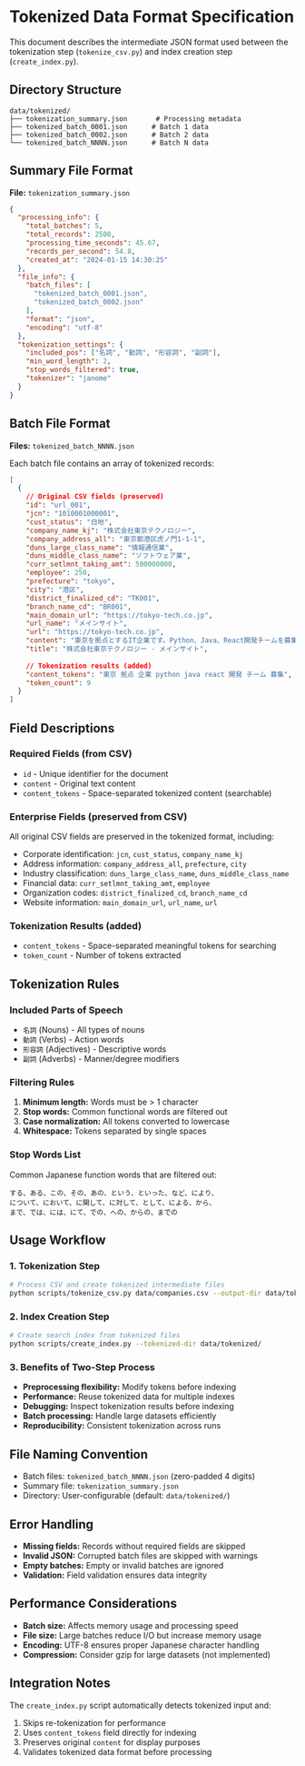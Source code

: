 # Tokenized Data Format Specification

This document describes the intermediate JSON format used between the tokenization step (`tokenize_csv.py`) and index creation step (`create_index.py`).

## Directory Structure

```
data/tokenized/
├── tokenization_summary.json       # Processing metadata
├── tokenized_batch_0001.json      # Batch 1 data
├── tokenized_batch_0002.json      # Batch 2 data
└── tokenized_batch_NNNN.json      # Batch N data
```

## Summary File Format

**File:** `tokenization_summary.json`

```json
{
  "processing_info": {
    "total_batches": 5,
    "total_records": 2500,
    "processing_time_seconds": 45.67,
    "records_per_second": 54.8,
    "created_at": "2024-01-15 14:30:25"
  },
  "file_info": {
    "batch_files": [
      "tokenized_batch_0001.json",
      "tokenized_batch_0002.json"
    ],
    "format": "json",
    "encoding": "utf-8"
  },
  "tokenization_settings": {
    "included_pos": ["名詞", "動詞", "形容詞", "副詞"],
    "min_word_length": 2,
    "stop_words_filtered": true,
    "tokenizer": "janome"
  }
}
```

## Batch File Format

**Files:** `tokenized_batch_NNNN.json`

Each batch file contains an array of tokenized records:

```json
[
  {
    // Original CSV fields (preserved)
    "id": "url_001",
    "jcn": "1010001000001",
    "cust_status": "白地",
    "company_name_kj": "株式会社東京テクノロジー",
    "company_address_all": "東京都港区虎ノ門1-1-1",
    "duns_large_class_name": "情報通信業",
    "duns_middle_class_name": "ソフトウェア業",
    "curr_setlmnt_taking_amt": 500000000,
    "employee": 250,
    "prefecture": "tokyo",
    "city": "港区",
    "district_finalized_cd": "TK001",
    "branch_name_cd": "BR001",
    "main_domain_url": "https://tokyo-tech.co.jp",
    "url_name": "メインサイト",
    "url": "https://tokyo-tech.co.jp",
    "content": "東京を拠点とするIT企業です。Python、Java、React開発チームを募集中。",
    "title": "株式会社東京テクノロジー - メインサイト",
    
    // Tokenization results (added)
    "content_tokens": "東京 拠点 企業 python java react 開発 チーム 募集",
    "token_count": 9
  }
]
```

## Field Descriptions

### Required Fields (from CSV)
- `id` - Unique identifier for the document
- `content` - Original text content 
- `content_tokens` - Space-separated tokenized content (searchable)

### Enterprise Fields (preserved from CSV)
All original CSV fields are preserved in the tokenized format, including:
- Corporate identification: `jcn`, `cust_status`, `company_name_kj`
- Address information: `company_address_all`, `prefecture`, `city`
- Industry classification: `duns_large_class_name`, `duns_middle_class_name`
- Financial data: `curr_setlmnt_taking_amt`, `employee`
- Organization codes: `district_finalized_cd`, `branch_name_cd`
- Website information: `main_domain_url`, `url_name`, `url`

### Tokenization Results (added)
- `content_tokens` - Space-separated meaningful tokens for searching
- `token_count` - Number of tokens extracted

## Tokenization Rules

### Included Parts of Speech
- `名詞` (Nouns) - All types of nouns
- `動詞` (Verbs) - Action words  
- `形容詞` (Adjectives) - Descriptive words
- `副詞` (Adverbs) - Manner/degree modifiers

### Filtering Rules
1. **Minimum length:** Words must be > 1 character
2. **Stop words:** Common functional words are filtered out
3. **Case normalization:** All tokens converted to lowercase
4. **Whitespace:** Tokens separated by single spaces

### Stop Words List
Common Japanese function words that are filtered out:
```
する、ある、この、その、あの、という、といった、など、により、
について、において、に関して、に対して、として、による、から、
まで、では、には、にて、での、への、からの、までの
```

## Usage Workflow

### 1. Tokenization Step
```bash
# Process CSV and create tokenized intermediate files
python scripts/tokenize_csv.py data/companies.csv --output-dir data/tokenized/
```

### 2. Index Creation Step  
```bash
# Create search index from tokenized files
python scripts/create_index.py --tokenized-dir data/tokenized/
```

### 3. Benefits of Two-Step Process
- **Preprocessing flexibility:** Modify tokens before indexing
- **Performance:** Reuse tokenized data for multiple indexes
- **Debugging:** Inspect tokenization results before indexing
- **Batch processing:** Handle large datasets efficiently
- **Reproducibility:** Consistent tokenization across runs

## File Naming Convention

- Batch files: `tokenized_batch_NNNN.json` (zero-padded 4 digits)
- Summary file: `tokenization_summary.json`
- Directory: User-configurable (default: `data/tokenized/`)

## Error Handling

- **Missing fields:** Records without required fields are skipped
- **Invalid JSON:** Corrupted batch files are skipped with warnings
- **Empty batches:** Empty or invalid batches are ignored
- **Validation:** Field validation ensures data integrity

## Performance Considerations

- **Batch size:** Affects memory usage and processing speed
- **File size:** Large batches reduce I/O but increase memory usage
- **Encoding:** UTF-8 ensures proper Japanese character handling
- **Compression:** Consider gzip for large datasets (not implemented)

## Integration Notes

The `create_index.py` script automatically detects tokenized input and:
1. Skips re-tokenization for performance
2. Uses `content_tokens` field directly for indexing
3. Preserves original `content` for display purposes
4. Validates tokenized data format before processing